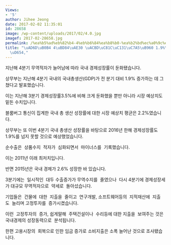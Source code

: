 ```yaml
---
Views:
- '5'
author: Jihee Jeong
date: 2017-02-02 11:35:01
id: 28658
image: /wp-content/uploads/2017/02/4.0.jpg
imagef: 2017-02-28658.jpg
permalink: /%ea%b5%ad%eb%82%b4-4%eb%b6%84%ea%b8%b0-%ea%b2%bd%ec%a0%9c%ec%84%b1%ec%9e%a5%eb%a5%a0-1-9%eb%a1%9c-%eb%91%94%ed%99%94/
title: "\uAD6D\uB0B4 4\uBD84\uAE30 \uACBD\uC81C\uC131\uC7A5\uB960 1.9%\uB85C \uB454\
  \uD654,"
---
```


지난해 4분기 무역적자가 늘어남에 따라 국내 경제성장률이 둔화됐습니다.

상무부는 지난해 4분기 국내의 국내총생산(GDP)가 전 분기 대비 1.9% 증가하는 데 그쳤다고 발표했습니다.

이는 지난해 3분기 경제성장률3.5%에 비해 크게 둔화했을 뿐만 아니라 시장 예상치도 밑돈 수치입니다.

블룸버그 통신이 집계한 국내 총 생산 성장률에 대한 시장 예상치 평균은 2.2%였습니다.

상무부는 또 이번 4분기 국내 총생산 성장률을 바탕으로 2016년 한해 경제성장률도 1.9%를 넘지 못할 것으로 예상했었습니다.

순수출은  상품수지  적자가  심화되면서  마이너스를  기록했습니다.

이는 2011년 이래 최저치입니다.

반면 2015년은 국내 경제가 2.6% 성장한 바 있습니다.

3분기에는  일시적인  대두 수출증가가 무역수지를  줄였으나  다시 4분기에 경제성장세가 대규모 무역적자으로  약세로  돌아섰습니다.

기업들은  건물에  대한  지출을  줄이고  연구개발, 소프트웨어등의  지적재산에  지출도  늘리며 고정투자를  증가시켰습니다.

이런  고정투자의  증가, 쉽게말해  주택건설이나  수리등에 대한 지출을  보여주는 것은  국내경제의 성장동력으로  분석됩니다.

한편 고용시장의  회복으로 인한 임금 증가로 소비지출은 소폭 늘어난 것으로 조사됐습니다.

&nbsp;

&nbsp;